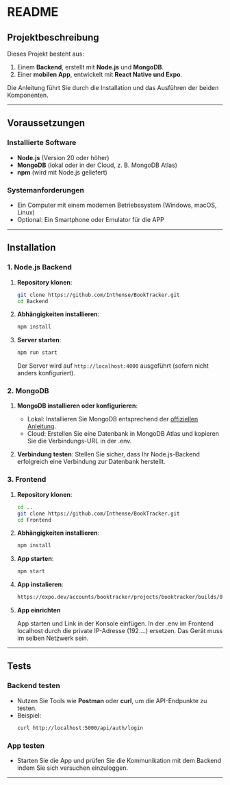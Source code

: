 # README

## Projektbeschreibung

Dieses Projekt besteht aus:

1. Einem **Backend**, erstellt mit **Node.js** und **MongoDB**.
2. Einer **mobilen App**, entwickelt mit **React Native und Expo**.

Die Anleitung führt Sie durch die Installation und das Ausführen der beiden Komponenten.

---

## Voraussetzungen

### Installierte Software

- **Node.js** (Version 20 oder höher)
- **MongoDB** (lokal oder in der Cloud, z. B. MongoDB Atlas)
- **npm** (wird mit Node.js geliefert)

### Systemanforderungen

- Ein Computer mit einem modernen Betriebssystem (Windows, macOS, Linux)
- Optional: Ein Smartphone oder Emulator für die APP

---

## Installation

### 1. Node.js Backend

1. **Repository klonen**:

   ```bash
   git clone https://github.com/Inthense/BookTracker.git
   cd Backend
   ```

2. **Abhängigkeiten installieren**:

   ```bash
   npm install
   ```

3. **Server starten**:

   ```bash
   npm run start
   ```

   Der Server wird auf `http://localhost:4000` ausgeführt (sofern nicht anders konfiguriert).

### 2. MongoDB

1. **MongoDB installieren oder konfigurieren**:

   - Lokal: Installieren Sie MongoDB entsprechend der [offiziellen Anleitung](https://www.mongodb.com/docs/manual/installation/).
   - Cloud: Erstellen Sie eine Datenbank in MongoDB Atlas und kopieren Sie die Verbindungs-URL in der .env.

2. **Verbindung testen**: Stellen Sie sicher, dass Ihr Node.js-Backend erfolgreich eine Verbindung zur Datenbank herstellt.

### 3. Frontend

1. **Repository klonen**:

   ```bash
   cd ..
   git clone https://github.com/Inthense/BookTracker.git
   cd Frontend
   ```

2. **Abhängigkeiten installieren**:

   ```bash
   npm install
   ```

3. **App starten**:

   ```bash
   npm start


4. **App instalieren**:
   ```bash
   https://expo.dev/accounts/booktracker/projects/booktracker/builds/0b44b902-a4d9-4ba9-b8f5-464e97503ad2
   ```
5. **App einrichten**
   
   App starten und Link in der Konsole einfügen. In der .env im Frontend localhost durch die private IP-Adresse (192....) ersetzen.
   Das Gerät muss im selben Netzwerk sein.

---

## Tests

### Backend testen

- Nutzen Sie Tools wie **Postman** oder **curl**, um die API-Endpunkte zu testen.
- Beispiel:
  ```bash
  curl http://localhost:5000/api/auth/login
  ```

### App testen

- Starten Sie die App und prüfen Sie die Kommunikation mit dem Backend indem Sie sich versuchen einzuloggen.

---



